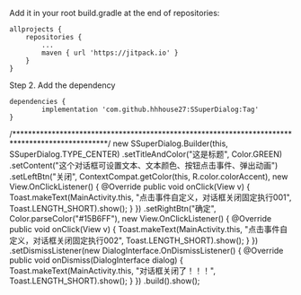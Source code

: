 Add it in your root build.gradle at the end of repositories:

	allprojects {
		repositories {
			...
			maven { url 'https://jitpack.io' }
		}
	}
Step 2. Add the dependency

	dependencies {
	        implementation 'com.github.hhhouse27:SSuperDialog:Tag'
	} 

/************************************************************************************************/
new SSuperDialog.Builder(this, SSuperDialog.TYPE_CENTER)
                .setTitleAndColor("这是标题", Color.GREEN)
                .setContent("这个对话框可设置文本、文本颜色、按钮点击事件、弹出动画")
                .setLeftBtn("关闭", ContextCompat.getColor(this, R.color.colorAccent), new View.OnClickListener() {
                    @Override
                    public void onClick(View v) {
                        Toast.makeText(MainActivity.this, "点击事件自定义，对话框关闭固定执行001", Toast.LENGTH_SHORT).show();
                    }
                })
                .setRightBtn("确定", Color.parseColor("#15B6FF"), new View.OnClickListener() {
                    @Override
                    public void onClick(View v) {
                        Toast.makeText(MainActivity.this, "点击事件自定义，对话框关闭固定执行002", Toast.LENGTH_SHORT).show();
                    }
                })
                .setDismissListener(new DialogInterface.OnDismissListener() {
                    @Override
                    public void onDismiss(DialogInterface dialog) {
                        Toast.makeText(MainActivity.this, "对话框关闭了！！！", Toast.LENGTH_SHORT).show();
                    }
                })
                .build().show();
